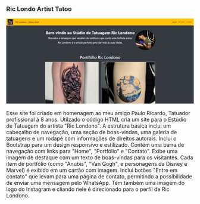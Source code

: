 ### Ric Londo Artist Tatoo

![preview](./assets/readme2.png)

Esse site foi criado em homenagem ao meu amigo Paulo Ricardo, Tatuador profissional à 8 anos.
Utilzado o código HTML cria um site para o Estúdio de Tatuagem do artista "Ric Londono".
A estrutura básica inclui um cabeçalho de navegação, uma seção de boas-vindas, uma galeria de tatuagens e um rodapé com informações de direitos autorais.
Inclui o Bootstrap para um design responsivo e estilizado.
Contém uma barra de navegação com links para "Home", "Portfólio" e "Contato".
Exibe uma imagem de destaque com um texto de boas-vindas para os visitantes.
Cada item de portfólio (como "Anubis", "Van Gogh", e personagens da Disney e Marvel) é exibido em um cartão com imagem.
Inclui botões "Entre em contato" que levam para uma página de contato, permitindo a possibilidade de enviar uma mensagem pelo WhatsApp. Tem também uma imagem do logo do Instagram e cliando nele é direcionado para o perfil de Ric Londono.
